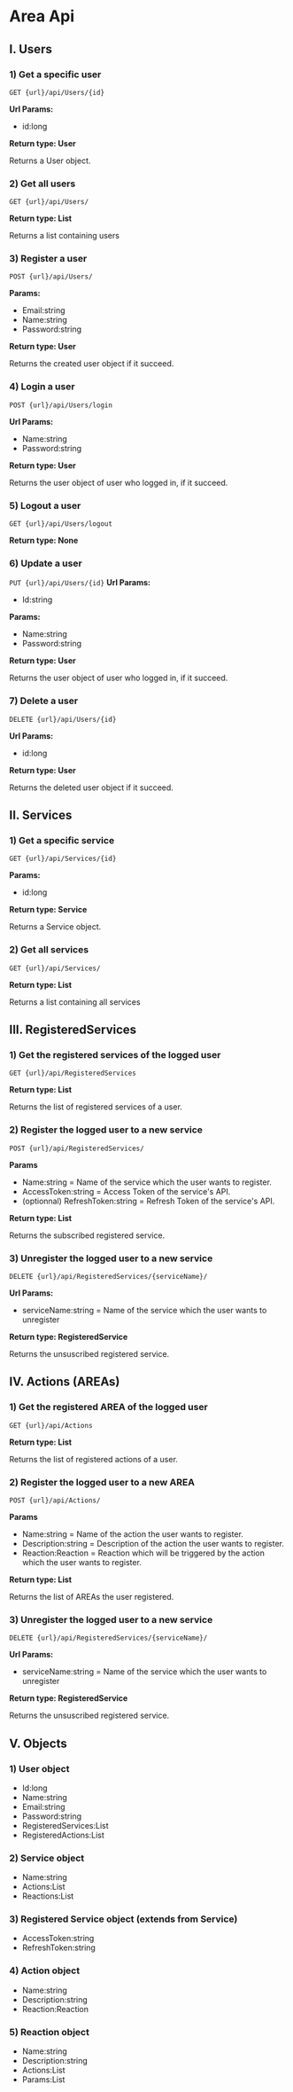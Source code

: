 # Area Api

## I. Users

### 1) Get a specific user

```GET {url}/api/Users/{id}```

**Url Params:**
* id:long

**Return type: User**

Returns a User object.

### 2) Get all users

```GET {url}/api/Users/```

**Return type: List<User>**

Returns a list containing users

### 3) Register a user

```POST {url}/api/Users/```

**Params:**
* Email:string
* Name:string
* Password:string 

**Return type: User**

Returns the created user object if it succeed.

### 4) Login a user

```POST {url}/api/Users/login```

**Url Params:**
* Name:string
* Password:string 

**Return type: User**

Returns the user object of user who logged in, if it succeed.

### 5) Logout a user

```GET {url}/api/Users/logout```

**Return type: None**

### 6) Update a user

```PUT {url}/api/Users/{id}```
**Url Params:**
* Id:string

**Params:**
* Name:string
* Password:string 

**Return type: User**

Returns the user object of user who logged in, if it succeed.

### 7) Delete a user

```DELETE {url}/api/Users/{id}```

**Url Params:**
* id:long

**Return type: User**

Returns the deleted user object if it succeed.


## II. Services

### 1) Get a specific service

```GET {url}/api/Services/{id}```

**Params:**
* id:long

**Return type: Service**

Returns a Service object.

### 2) Get all services

```GET {url}/api/Services/```

**Return type: List<Service>**

Returns a list containing all services


## III. RegisteredServices

### 1) Get the registered services of the logged user

```GET {url}/api/RegisteredServices```

**Return type: List<RegisteredService>**

Returns the list of registered services of a user.

### 2) Register the logged user to a new service

```POST {url}/api/RegisteredServices/```

**Params**
* Name:string = Name of the service which the user wants to register.
* AccessToken:string = Access Token of the service's API.
* (optionnal) RefreshToken:string = Refresh Token of the service's API.

**Return type: List<RegisteredService>**

Returns the subscribed registered service.

### 3) Unregister the logged user to a new service

```DELETE {url}/api/RegisteredServices/{serviceName}/```

**Url Params:**
* serviceName:string = Name of the service which the user wants to unregister

**Return type: RegisteredService**

Returns the unsuscribed registered service.


## IV. Actions (AREAs)

### 1) Get the registered AREA of the logged user

```GET {url}/api/Actions```

**Return type: List<Actions>**

Returns the list of registered actions of a user.

### 2) Register the logged user to a new AREA

```POST {url}/api/Actions/```

**Params**
* Name:string = Name of the action the user wants to register.
* Description:string = Description of the action the user wants to register.
* Reaction:Reaction = Reaction which will be triggered by the action which the user wants to register.

**Return type: List<Action>**

Returns the list of AREAs the user registered.

### 3) Unregister the logged user to a new service

```DELETE {url}/api/RegisteredServices/{serviceName}/```

**Url Params:**
* serviceName:string = Name of the service which the user wants to unregister

**Return type: RegisteredService**

Returns the unsuscribed registered service.


## V. Objects

### 1) User object

* Id:long
* Name:string
* Email:string
* Password:string
* RegisteredServices:List<RegisteredService>
* RegisteredActions:List<Action>

### 2) Service object

* Name:string
* Actions:List<Action>
* Reactions:List<Reaction>

### 3) Registered Service object (extends from Service)

* AccessToken:string
* RefreshToken:string

### 4) Action object

* Name:string
* Description:string
* Reaction:Reaction

### 5) Reaction object

* Name:string
* Description:string
* Actions:List<string>
* Params:List<string>